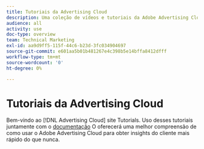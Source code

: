 ```yaml
---
title: Tutoriais da Advertising Cloud
description: Uma coleção de vídeos e tutoriais da Adobe Advertising Cloud.
audience: all
activity: use
doc-type: overview
team: Technical Marketing
exl-id: aa9d9ff5-115f-44c6-b23d-3fc034904697
source-git-commit: e601aa5b01b481267e4c398b5e14bffa8412dfff
workflow-type: tm+mt
source-wordcount: '0'
ht-degree: 0%

---
```


# Tutoriais da Advertising Cloud

Bem-vindo ao [!DNL Advertising Cloud] site Tutorials. Uso desses tutoriais juntamente com o [documentação](https://experienceleague.adobe.com/docs/advertising-cloud.html) O oferecerá uma melhor compreensão de como usar o Adobe Advertising Cloud para obter insights do cliente mais rápido do que nunca.

<!--
See other -learn tutorials landing pages to get ideas for additional content
-->
